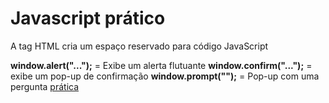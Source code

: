 # Javascript prático

A tag HTML <script></script> cria um espaço reservado para código JavaScript

**window.alert("...");** = Exibe um alerta flutuante
**window.confirm("...");** = exibe um pop-up de confirmação
**window.prompt("");** = Pop-up com uma pergunta
[prática](/pratica/moduloA/script1/index.html)